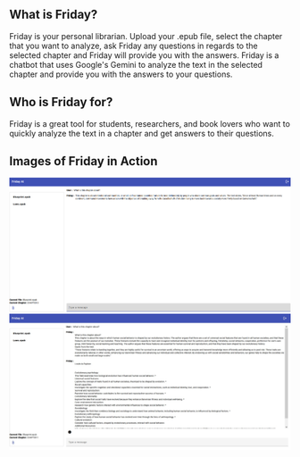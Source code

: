## What is Friday?

Friday is your personal librarian. 
Upload your .epub file, select the chapter that you want to analyze, ask Friday any questions in regards to the selected chapter and Friday will provide you with the answers. 
Friday is a chatbot that uses Google's Gemini to analyze the text in the selected chapter and provide you with the answers to your questions. 

## Who is Friday for?

Friday is a great tool for students, researchers, and book lovers who want to quickly analyze the text in a chapter and get answers to their questions. 

## Images of Friday in Action

![PromptExample1](./PromptExample1.png)
![PromptExample2](./PromptExample2.jpg)

